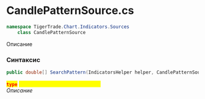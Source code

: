 
# CandlePatternSource.cs
```csharp
namespace TigerTrade.Chart.Indicators.Sources  
    class CandlePatternSource
```

Описание

### Синтаксис
```csharp
public double[] SearchPattern(IndicatorsHelper helper, CandlePatternSourcePatternType type)
```

<mark style="color:red;">**`type`**</mark> <mark style="color:yellow;">`CandlePatternSourcePatternType`</mark>  
 *Описание*  
  

                    
                    